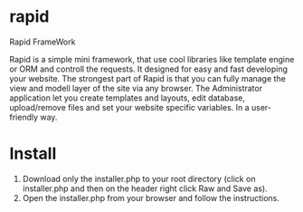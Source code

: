 rapid
=====

Rapid FrameWork

Rapid is a simple mini framework, that use cool libraries like template engine or ORM and controll the requests. It designed for easy and fast developing your website. The strongest part of Rapid is that you can fully manage the view and modell layer of the site via any browser. The Administrator application let you create templates and layouts, edit database, upload/remove files and set your website specific variables. In a user-friendly way.


Install
=====
1. Download only the installer.php to your root directory (click on installer.php and then on the header right click Raw and Save as).
2. Open the installer.php from your browser and follow the instructions.

